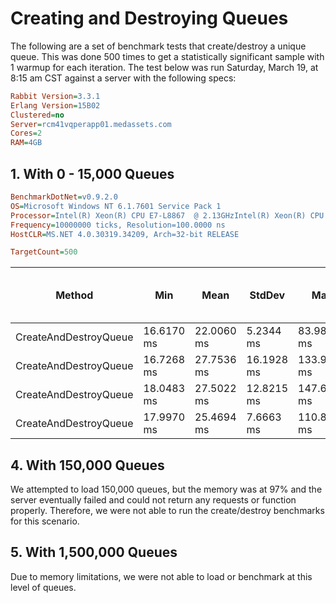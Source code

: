 # Creating and Destroying Queues

The following are a set of benchmark tests that create/destroy a unique queue.  This was done 500 times to get a statistically significant sample with 1 warmup for each iteration.  The test below was run Saturday, March 19, at 8:15 am CST against a server with the following specs:

```ini
Rabbit Version=3.3.1
Erlang Version=15B02
Clustered=no
Server=rcm41vqperapp01.medassets.com
Cores=2
RAM=4GB
```

## 1.  With 0 - 15,000 Queues

```ini
BenchmarkDotNet=v0.9.2.0
OS=Microsoft Windows NT 6.1.7601 Service Pack 1
Processor=Intel(R) Xeon(R) CPU E7-L8867  @ 2.13GHzIntel(R) Xeon(R) CPU E7-L8867  @ 2.13GHz, ProcessorCount=2
Frequency=10000000 ticks, Resolution=100.0000 ns
HostCLR=MS.NET 4.0.30319.34209, Arch=32-bit RELEASE

TargetCount=500  

```
|                Method |        Min |       Mean |     StdDev |          Max | Number Of Existing Queues |
| ---------------------- |----------- |----------- |----------- |------------ |------------------------------ |
| CreateAndDestroyQueue | 16.6170 ms | 22.0060 ms |  5.2344 ms |  83.9826 ms |                             0 |
| CreateAndDestroyQueue | 16.7268 ms | 27.7536 ms | 16.1928 ms | 133.9115 ms |                           150 |
| CreateAndDestroyQueue | 18.0483 ms | 27.5022 ms | 12.8215 ms | 147.6780 ms |                          1,500 |
| CreateAndDestroyQueue | 17.9970 ms | 25.4694 ms |  7.6663 ms | 110.8189 ms |                         15,000 |
 
## 4. With 150,000 Queues

We attempted to load 150,000 queues, but the memory was at 97% and the server eventually failed and could not return any requests or function properly.  Therefore, we were not able to run the create/destroy benchmarks for this scenario.

## 5. With 1,500,000 Queues

Due to memory limitations, we were not able to load or benchmark at this level of queues.


